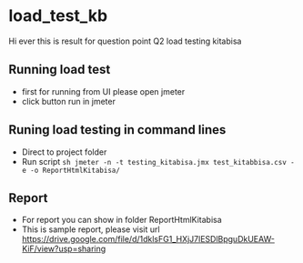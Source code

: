 # load_test_kb
Hi ever this is result for question point Q2 load testing kitabisa

## Running load test
- first for running from UI please open jmeter
- click button run in jmeter

## Runing load testing in command lines
- Direct to project folder
- Run script `sh jmeter -n -t testing_kitabisa.jmx test_kitabbisa.csv -e -o ReportHtmlKitabisa/`

## Report
- For report you can show in folder ReportHtmlKitabisa
- This is sample report, please visit url https://drive.google.com/file/d/1dklsFG1_HXjJ7lESDlBpguDkUEAW-KiF/view?usp=sharing 


